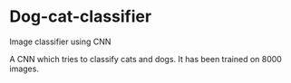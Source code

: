 # Dog-cat-classifier
Image classifier using CNN

A CNN which tries to classify cats and dogs. It has been trained on 8000 images.
